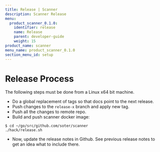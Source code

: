 ```yaml
---
title: Release | Scanner
description: Scanner Release
menu:
  product_scanner_0.1.0:
    identifier: release
    name: Release
    parent: developer-guide
    weight: 15
product_name: scanner
menu_name: product_scanner_0.1.0
section_menu_id: setup
---
```

# Release Process

The following steps must be done from a Linux x64 bit machine.

- Do a global replacement of tags so that docs point to the next release.
- Push changes to the `release-x` branch and apply new tag.
- Push all the changes to remote repo.
- Build and push scanner docker image:

```console
$ cd ~/go/src/github.com/soter/scanner
./hack/release.sh
```

- Now, update the release notes in Github. See previous release notes to get an idea what to include there.
